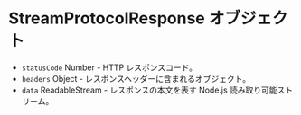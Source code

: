 # StreamProtocolResponse オブジェクト

* `statusCode` Number - HTTP レスポンスコード。
* `headers` Object - レスポンスヘッダーに含まれるオブジェクト。
* `data` ReadableStream - レスポンスの本文を表す Node.js 読み取り可能ストリーム。
